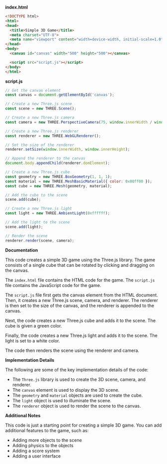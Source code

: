 **index.html**

```html
<!DOCTYPE html>
<html>
<head>
  <title>Simple 3D Game</title>
  <meta charset="UTF-8">
  <meta name="viewport" content="width=device-width, initial-scale=1.0">
</head>
<body>
  <canvas id="canvas" width="500" height="500"></canvas>

  <script src="script.js"></script>
</body>
</html>
```

**script.js**

```javascript
// Get the canvas element
const canvas = document.getElementById('canvas');

// Create a new Three.js scene
const scene = new THREE.Scene();

// Create a new Three.js camera
const camera = new THREE.PerspectiveCamera(75, window.innerWidth / window.innerHeight, 0.1, 1000);

// Create a new Three.js renderer
const renderer = new THREE.WebGLRenderer();

// Set the size of the renderer
renderer.setSize(window.innerWidth, window.innerHeight);

// Append the renderer to the canvas
document.body.appendChild(renderer.domElement);

// Create a new Three.js cube
const geometry = new THREE.BoxGeometry(1, 1, 1);
const material = new THREE.MeshBasicMaterial({ color: 0x00ff00 });
const cube = new THREE.Mesh(geometry, material);

// Add the cube to the scene
scene.add(cube);

// Create a new Three.js light
const light = new THREE.AmbientLight(0xffffff);

// Add the light to the scene
scene.add(light);

// Render the scene
renderer.render(scene, camera);
```

**Documentation**

This code creates a simple 3D game using the Three.js library. The game consists of a single cube that can be rotated by clicking and dragging on the canvas.

The `index.html` file contains the HTML code for the game. The `script.js` file contains the JavaScript code for the game.

The `script.js` file first gets the canvas element from the HTML document. Then, it creates a new Three.js scene, camera, and renderer. The renderer is then set to the size of the canvas, and the renderer is appended to the canvas.

Next, the code creates a new Three.js cube and adds it to the scene. The cube is given a green color.

Finally, the code creates a new Three.js light and adds it to the scene. The light is set to a white color.

The code then renders the scene using the renderer and camera.

**Implementation Details**

The following are some of the key implementation details of the code:

* The `Three.js` library is used to create the 3D scene, camera, and renderer.
* The `canvas` element is used to display the 3D scene.
* The `geometry` and `material` objects are used to create the cube.
* The `light` object is used to illuminate the scene.
* The `renderer` object is used to render the scene to the canvas.

**Additional Notes**

This code is just a starting point for creating a simple 3D game. You can add additional features to the game, such as:

* Adding more objects to the scene
* Adding physics to the objects
* Adding a score system
* Adding a user interface